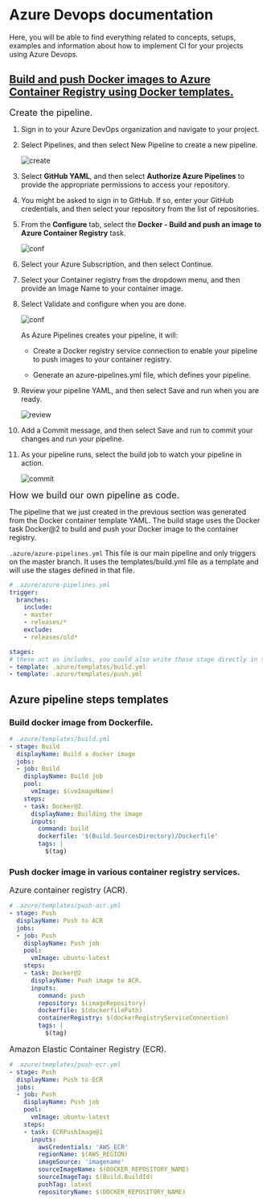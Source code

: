 # Azure Devops documentation
Here, you will be able to find everything related to concepts, setups, examples and information about how to implement CI for your projects using Azure Devops.

## [Build and push Docker images to Azure Container Registry using Docker templates.](https://learn.microsoft.com/en-us/azure/devops/pipelines/ecosystems/containers/acr-template)

<font size=4>Create the pipeline.</font>

1. Sign in to your Azure DevOps organization and navigate to your project.

2. Select Pipelines, and then select New Pipeline to create a new pipeline.

    ![create](https://learn.microsoft.com/en-us/azure/devops/pipelines/ecosystems/media/new-pipeline.png?view=azure-devops)

3. Select **GitHub YAML**, and then select **Authorize Azure Pipelines** to provide the appropriate permissions to access your repository.

4. You might be asked to sign in to GitHub. If so, enter your GitHub credentials, and then select your repository from the list of repositories.

5. From the **Configure** tab, select the **Docker - Build and push an image to Azure Container Registry** task.

    ![conf](https://learn.microsoft.com/en-us/azure/devops/pipelines/ecosystems/media/docker-task.png?view=azure-devops)

6. Select your Azure Subscription, and then select Continue.

7. Select your Container registry from the dropdown menu, and then provide an Image Name to your container image.

8. Select Validate and configure when you are done.

    ![conf](https://learn.microsoft.com/en-us/azure/devops/pipelines/ecosystems/media/docker-container-registry.png?view=azure-devops)

    As Azure Pipelines creates your pipeline, it will:

    * Create a Docker registry service connection to enable your pipeline to push images to your container registry. 
    
    * Generate an azure-pipelines.yml file, which defines your pipeline.

9. Review your pipeline YAML, and then select Save and run when you are ready.

    ![review](https://learn.microsoft.com/en-us/azure/devops/pipelines/ecosystems/media/review-your-pipeline.png?view=azure-devops)

10. Add a Commit message, and then select Save and run to commit your changes and run your pipeline.

11. As your pipeline runs, select the build job to watch your pipeline in action.

    ![commit](https://learn.microsoft.com/en-us/azure/devops/pipelines/ecosystems/media/jobs-build.png?view=azure-devops)

<font size=4>How we build our own pipeline as code.</font>

The pipeline that we just created in the previous section was generated from the Docker container template YAML. The build stage uses the Docker task Docker@2 to build and push your Docker image to the container registry.

`.azure/azure-pipelines.yml`
This file is our main pipeline and only triggers on the master branch.
It uses the templates/build.yml file as a template and will use the stages defined in that file.

```yaml
# .azure/azure-pipelines.yml
trigger:  
  branches:
    include:
    - master
    - releases/*
    exclude:
    - releases/old*

stages:
# these act as includes, you could also write those stage directly in this file instead.
- template: .azure/templates/build.yml
- template: .azure/templates/push.yml
```

## Azure pipeline steps templates

### Build docker image from Dockerfile.

```yaml
# .azure/templates/build.yml
- stage: Build
  displayName: Build a docker image
  jobs:  
  - job: Build
    displayName: Build job
    pool:
      vmImage: $(vmImageName)
    steps:
    - task: Docker@2
      displayName: Building the image
      inputs:
        command: build
        dockerfile: '$(Build.SourcesDirectory)/Dockerfile'
        tags: |
          $(tag)
```

### Push docker image in various container registry services.

<font size=3>Azure container registry (ACR).</font>

```yaml
# .azure/templates/push-acr.yml
- stage: Push
  displayName: Push to ACR
  jobs:  
  - job: Push
    displayName: Push job
    pool:
      vmImage: ubuntu-latest
    steps:
    - task: Docker@2
      displayName: Push image to ACR.
      inputs:
        command: push
        repository: $(imageRepository)
        dockerfile: $(dockerfilePath)
        containerRegistry: $(dockerRegistryServiceConnection)
        tags: |
          $(tag)
```

<font size=3>Amazon Elastic Container Registry (ECR).</font>

```yaml
# .azure/templates/push-ecr.yml
- stage: Push
  displayName: Push to ECR
  jobs:  
  - job: Push
    displayName: Push job
    pool:
      vmImage: ubuntu-latest
    steps:
    - task: ECRPushImage@1
      inputs:
        awsCredentials: 'AWS_ECR'
        regionName: $(AWS_REGION)
        imageSource: 'imagename'
        sourceImageName: $(DOCKER_REPOSITORY_NAME)
        sourceImageTag: $(Build.BuildId)
        pushTag: latest
        repositoryName: $(DOCKER_REPOSITORY_NAME)
```